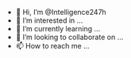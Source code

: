 - 👋 Hi, I’m @Intelligence247h
- 👀 I’m interested in ...
- 🌱 I’m currently learning ...
- 💞️ I’m looking to collaborate on ...
- 📫 How to reach me ...

<!---
Intelligence247h/Intelligence247h is a ✨ special ✨ repository because its `README.md` (this file) appears on your GitHub profile.
You can click the Preview link to take a look at your changes.
--->
